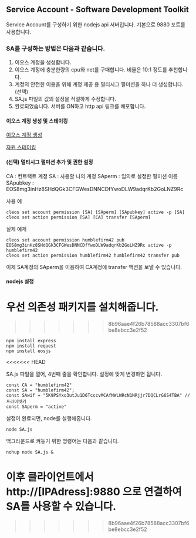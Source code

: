 ## Service Account - Software Development Toolkit


Service Account를 구성하기 위한 nodejs api 서버입니다.
기본으로 9880 포트를 사용합니다.

### SA를 구성하는 방법은 다음과 같습니다.
1. 이오스 계정을 생성합니다.
2. 이오스 계정에 충분한량의 cpu와 net를 구매합니다. 비율은 10:1 정도를 추천합니다.
3. 계정의 안전한 이용을 위해 계정 제공 용 멀티시그 펄미션을 하나 더 생성합니다. (선택)
4. SA.js 파일의 값의 설정을 적절하게 수정합니다.
5. 완료되었습니다. 서버를 ON하고 http api 링크를 배포합니다.

#### 이오스 계정 생성 및 스테이킹
[이오스 계정 생성](https://medium.com/@wannabit/쉬운-eos-계정-생성-eostart-com-76a55f98837e)

[자원 스테이킹](http://koreos.io/News/115665)

#### (선택) 멀티시그 펄미션 추가 및 권한 설정
CA : 컨트랙트 계정
SA : 사용할 나의 계정
SAperm : 임의로 설정한 펄미션 이름
SApubkey : EOS8mg3inHz8SHdQGk3CFGWesDNNCDfYwoDLW9adqrKb2GoLNZ9Rc

사용 예
```
cleos set account permission [SA] [SAperm] [SApubkey] active -p [SA]
cleos set action permission [SA] [CA] transfer [SAperm]
```
실제 예제
```
cleos set account permission humblefirm42 pub EOS8mg3inHz8SHdQGk3CFGWesDNNCDfYwoDLW9adqrKb2GoLNZ9Rc active -p humblefirm42
cleos set action permission humblefirm42 humblefirm42 transfer pub
```
이제 SA계정의 SAperm을 이용하여 CA계정에 transfer 액션을 보낼 수 있습니다.

#### nodejs 설정


우선 의존성 패키지를 설치해줍니다.
=======

>>>>>>> 8b96aae4f26b78588acc3307bf6be8ebcc3e2f52
```
npm install express
npm install request
npm install eosjs
```
<<<<<<< HEAD

SA.js 파일을 열어, 4번째 줄을 확인합니다.
설정에 맞게 변경하면 됩니다.
```
const CA = "humblefirm42"
const SA = "humblefirm42";
const SAwif = "5K9PSYxo3utJu1D6TcccvMCAfNWLWRcN1NRjjr7DQCLrG6S4TBA" // 프라이빗키
const SAperm = "active" 
```

설정이 완료되면, node를 실행해줍니다.
```
node SA.js
```

백그라운드로 켜놓기 위한 명령어는 다음과 같습니다.
```
nohup node SA.js &
```

이후 클라이언트에서 http://[IPAdress]:9880 으로 연결하여 SA를 사용할 수 있습니다.
=======
>>>>>>> 8b96aae4f26b78588acc3307bf6be8ebcc3e2f52
